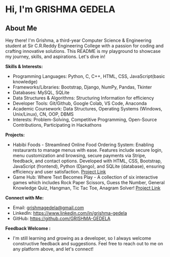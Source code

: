 # Hi, I'm GRISHMA GEDELA

## About Me

Hey there! I'm Grishma, a third-year Computer Science & Engineering student at Sir C.R.Reddy Engineering College with a passion for coding and crafting innovative solutions. This README is my playground to showcase my journey, skills, and aspirations. Let's dive in!

**Skills & Interests:**

- Programming Languages: Python, C, C++, HTML, CSS, JavaScript(basic knowledge)
- Frameworks/Libraries: Bootstrap, Django, NumPy, Pandas, Tkinter
- Databases: MySQL, SQLite
- Data Structures & Algorithms: Structuring Information for efficiency
- Developer Tools: Git/Github, Google Colab, VS Code, Anaconda
- Academic Coursework: Data Structures, Operating Systems (Windows, Unix/Linux), CN, OOP, DBMS
- Interests: Problem-Solving, Competitive Programming, Open-Source Contributions, Participating in Hackathons

**Projects:**
- Habibi Foods - Streamlined Online Food Ordering System: Enabling restaurants to manage menus with ease.
Features include secure login, menu customization and browsing, secure payments via Stripe, feedback, and contact options. Developed with HTML, CSS, Bootstrap, JavaScript (frontend), Python (Django), and SQLite (database), ensuring efficiency and user satisfaction. [Project Link](https://github.com/grishma-gedela/Online-Food-Ordering---Infosys.git)
- Game Hub: Where Text Becomes Play - A collection of six interactive games which includes Rock Paper Scissors, Guess the Number, General Knowledge Quiz, Hangman, Tic Tac Toe, Anagram Solver! [Project Link](https://github.com/GRISHMA-GEDELA/GameHub-Python)

**Connect with Me:**

- Email: grishmagedela@gmail.com
- LinkedIn: https://www.linkedin.com/in/grishma-gedela
- GitHub: https://github.com/GRISHMA-GEDELA

**Feedback Welcome :**
- I'm still learning and growing as a developer, so I always welcome constructive feedback and suggestions. Feel free to reach out to me on any platform above, and let's connect!
